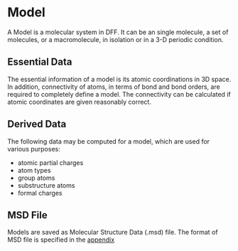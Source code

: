 # Model

A Model is a molecular system in DFF. It can be an single molecule, a set of molecules, or a macromolecule, in isolation or in a 3-D periodic condition. 

## Essential Data
The essential information of a model is its atomic coordinations in 3D space. In addition, connectivity of atoms, in terms of bond and bond orders, are required to completely define a model. The connectivity can be calculated if atomic coordinates are given reasonably correct.


## Derived Data
The following data may be computed for a model, which are used for various purposes:
- atomic partial charges 
- atom types
- group atoms
- substructure atoms
- formal charges

## MSD File
Models are saved as Molecular Structure Data (.msd) file. The format of MSD file is specified in the [appendix](../../Appendix/file-formats.md#1-molecular-structure-data-msd-file)
